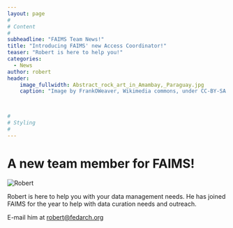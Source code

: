 ```yaml
---
layout: page
#
# Content
#
subheadline: "FAIMS Team News!"
title: "Introducing FAIMS' new Access Coordinator!"
teaser: "Robert is here to help you!"
categories:
  - News
author: robert
header:
    image_fullwidth: Abstract_rock_art_in_Amambay,_Paraguay.jpg
    caption: "Image by FrankOWeaver, Wikimedia commons, under CC-BY-SA 2013" 
    


#
# Styling
#
---
```


# A new team member for FAIMS!

![Robert](Robert.gif)

Robert is here to help you with your data management needs. He has joined FAIMS for the year to help with data curation needs and outreach.

E-mail him at [robert@fedarch.org](mailto:robert@fedarch.org)

